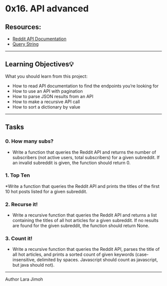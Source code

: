 # 0x16. API advanced
 ## Resources:

* [Reddit API Documentation](https://intranet.hbtn.io/rltoken/odMvR9obKnQCx5EaM6_YFA)
* [Query String](https://intranet.hbtn.io/rltoken/KtHEZIjOvJXYtufkJE1r4A)

---
## Learning Objectives:bulb:
What you should learn from this project:

* How to read API documentation to find the endpoints you’re looking for
* How to use an API with pagination
* How to parse JSON results from an API
* How to make a recursive API call
* How to sort a dictionary by value

---
## Tasks
### 0. How many subs?
* Write a function that queries the Reddit API and returns the number of subscribers (not active users, total subscribers) for a given subreddit. If an invalid subreddit is given, the function should return 0.


### 1. Top Ten
*Write a function that queries the Reddit API and prints the titles of the first 10 hot posts listed for a given subreddit.


### 2. Recurse it!
* Write a recursive function that queries the Reddit API and returns a list containing the titles of all hot articles for a given subreddit. If no results are found for the given subreddit, the function should return None.


### 3. Count it!
* Write a recursive function that queries the Reddit API, parses the title of all hot articles, and prints a sorted count of given keywords (case-insensitive, delimited by spaces. Javascript should count as javascript, but java should not).

---
Author 
Lara Jimoh
